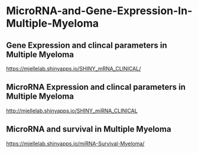# MicroRNA-and-Gene-Expression-In-Multiple-Myeloma

## Gene Expression and clincal parameters in Multiple Myeloma
https://mjellelab.shinyapps.io/SHINY_mRNA_CLINICAL/

## MicroRNA Expression and clincal parameters in Multiple Myeloma
http://mjellelab.shinyapps.io/SHINY_miRNA_CLINICAL

## MicroRNA and survival in Multiple Myeloma
https://mjellelab.shinyapps.io/miRNA-Survival-Myeloma/
